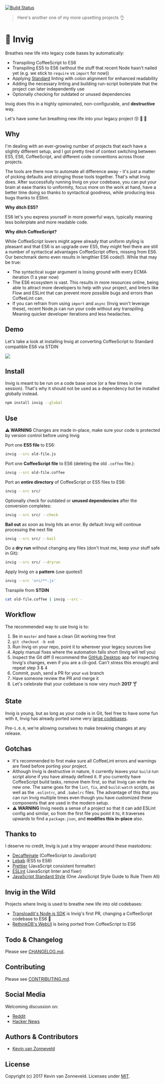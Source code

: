 [![Build Status](https://travis-ci.org/kvz/invig.svg?branch=master)](https://travis-ci.org/kvz/invig)

> Here's another one of my more upsetting projects 👌

<!--more-->

# 🌿 Invig

Breathes new life into legacy code bases by automatically:

 - Transpiling CoffeeScript to ES6
 - Transpiling ES5 to ES6 (without the stuff that recent Node hasn't nailed yet (e.g. we stick to `require` vs `import` for now))
 - Applying [Standard](http://standardjs.com) linting with colon alignment for enhanced readability
 - Adding the necessary linting and building run-script boilerplate that the project can later independently use
 - Optionally checking for outdated or unused dependencies
 
Invig does this in a highly opinionated, non-configurable, and **destructive** way. 

Let's have some fun breathing new life into your legacy project 😚 💨 🌿 

## Why

I'm dealing with an ever-growing number of projects that each have a slightly different setup, and I got pretty tired of context switching between ES5, ES6, CoffeeScript, and different code conventions across those projects.

The tools are there now to automate all difference away - it's just a matter of picking defaults and stringing those tools together. That's what Invig does. After successfully running Invig on your codebase, you can put your brain at ease thanks to uniformity, focus more on the work at hand, have a better time doing so thanks to syntactical goodness, while producing less bugs thanks to ESlint.

**Why ditch ES5?**

ES6 let's you express yourself in more powerful ways, typically meaning less boilerplate and more readable code.

**Why ditch CoffeeScript?**

While CoffeeScript lovers might agree already that uniform styling is pleasant and that ES6 is an upgrade over ES5, they might feel there are still a number of syntactical advantages CoffeeScript offers, missing from ES6. Our benchmark demo even results in lengthier ES6 code(!). While that may be true:

- The syntactical sugar argument is losing ground with every ECMA iteration (1 a year now) 
- The ES6 ecosystem is vast. This results in more resources online, being able to attract more developers to help with your project, and linters like Flow and ESLint that can prevent more possible bugs and errors than CoffeeLint can. 
- If you can refrain from using `import` and `async` (Invig won't leverage these), recent Node.js can run your code without any transpiling. Meaning quicker developer iterations and less headaches.

## Demo

Let's take a look at installing Invig at converting CoffeeScript to Standard compatible ES6 via STDIN

![](https://github.com/kvz/invig/raw/b68b038bce4caabc0543bbc09683be33830177d3/scripts/demo2.png)

## Install

Invig is meant to be run on a code base once (or a few times in one session). That's why it should not be used as a dependency but be installed globally instead.

```bash
npm install invig --global 
```

## Use

**⚠️ WARNING** Changes are made in-place, make sure your code is protected by version control before using Invig 

Port one **ES5 file** to ES6:

```bash
invig --src old-file.js
```

Port one **CoffeeScript file** to ES6 (deleting the old `.coffee` file.):

```bash
invig --src old-file.coffee
```

Port an **entire directory** of CoffeeScript or ES5 files to ES6:

```bash
invig --src src/
```

Optionally check for outdated or **unused dependencies** after the conversion completes:

```bash
invig --src src/ --check
```

**Bail out** as soon as Invig hits an error. By default Invig will continue processing the next file

```bash
invig --src src/ --bail
```

Do a **dry run** without changing any files (don't trust me, keep your stuff safe in Git):

```bash
invig --src src/ --dryrun
```

Apply Invig on a **pattern** (use quotes!)

```bash
invig --src 'src/**.js'
```

Transpile from **STDIN**

```bash
cat old-file.coffee | invig --src -
```

## Workflow 

The recommended way to use Invig is to:

1. Be in `master` and have a clean Git working tree first
1. `git checkout -b es6`
2. Run Invig on your repo, point it to wherever your legacy sources live
3. Apply manual fixes where the automation falls short (Invig will tell you)
4. Inspect the Git diff (I recommend the [GitHub Desktop](https://desktop.github.com) app for inspecting Invig's changes, even if you are a cli-god. Can't stress this enough) and repeat step 3 & 4
5. Commit, push, send a PR for your `es6` branch
6. Have someone review the PR and merge it
7. Let's celebrate that your codebase is now very much **2017** 🍸

## State

Invig is young, but as long as your code is in Git, feel free to have some fun with it, Invig has already ported some very [large codebases](#invig-in-the-wild).

Pre-`1.0.0`, we're allowing ourselves to make breaking changes at any release.

## Gotchas

- It's recommended to first make sure all CoffeeLint errors and warnings are fixed before porting your project.
- Although Invig is destructive in nature, it currently leaves your `build` run script alone if you have already defined it. If you currently have CoffeeScript build tasks, remove them first, so that Invig can write the new one. 
The same goes for the `lint`, `fix`, and `build:watch` scripts, as well as the `.eslintrc`, and `.babelrc` files. The advantage of this that you can run Invig multiple times even though you have customized these components that are used in the modern setup.
- **⚠️ WARNING** Invig needs a sense of a project so that it can add ESLint config and similar, so from the first file you point it to, it traverses upwards to find a `package.json`, and **modifies this in-place** also.

## Thanks to

I deserve no credit, Invig is just a tiny wrapper around these mastodons:

- [Decaffeinate](https://github.com/decaffeinate/decaffeinate) (CoffeeScript to JavaScript)
- [Lebab](http://lebab.io) (ES5 to ES6)
- [Prettier](https://github.com/jlongster/prettier) (JavaScript consistent formatter)
- [ESLint](http://eslint.org) (JavaScript linter and fixer)
- [JavaScript Standard Style](http://standardjs.com) (One JavaScript Style Guide to Rule Them All)

## Invig in the Wild

Projects where Invig is used to breathe new life into old codebases:

- [Transloadit's Node.js SDK](https://github.com/transloadit/node-sdk/pull/40) is Invig's first PR, changing a CoffeeScript codebase to ES6 💚
- [RethinkDB's WebUI](https://github.com/rethinkdb/rethinkdb/pull/6262) is being ported from CoffeeScript to ES6

## Todo & Changelog

Please see [CHANGELOG.md](CHANGELOG.md).

## Contributing

Please see [CONTRIBUTING.md](CONTRIBUTING.md).

## Social Media

Welcoming discussion on:

- [Reddit](https://www.reddit.com/r/javascript/comments/5p2swy/invig_automatically_converts_es5_coffeescript/)
- [Hacker News](https://news.ycombinator.com/item?id=13442421)

## Authors & Contributors

- [Kevin van Zonneveld](https://transloadit.com/about/#kevin)

## License

Copyright (c) 2017 Kevin van Zonneveld. Licenses under [MIT](LICENSE).
